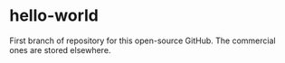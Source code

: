 # hello-world
First branch of  repository for this open-source GitHub. The commercial ones are stored elsewhere.
